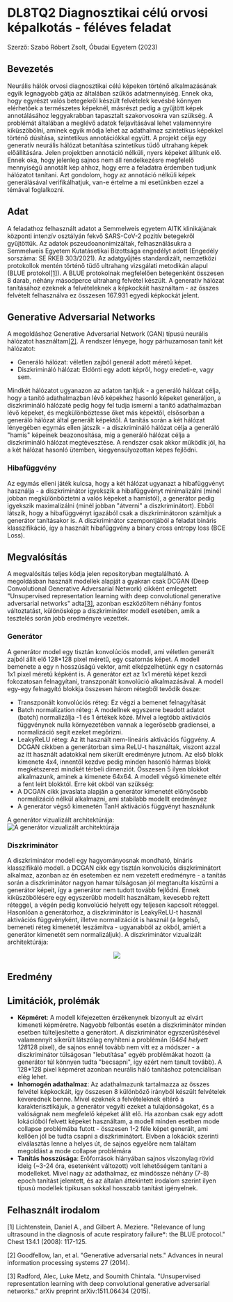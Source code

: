 # DL8TQ2 Diagnosztikai célú orvosi képalkotás - féléves feladat
Szerző: Szabó Róbert Zsolt, Óbudai Egyetem (2023)

## Bevezetés
Neurális hálók orvosi diagnosztikai célú képeken történő alkalmazásának egyik legnagyobb gátja az általában szűkös adatmennyiség. Ennek oka, hogy egyrészt valós betegekről készült felvételek kevésbé könnyen elérhetőek a természetes képeknél, másrészt pedig a gyűjtött képek annotálásához leggyakrabban tapasztalt szakorvosokra van szükség. A problémát általában a meglévő adatok feljavításával lehet valamennyire kiküszöbölni, aminek egyik módja lehet az adathalmaz szintetikus képekkel történő dúsítása, szintetikus annotációkkal együtt.
A projekt célja egy generatív neurális hálózat betanítása szintetikus tüdő ultrahang képek előállítására. Jelen projektben annotáció nélküli, nyers képeket állítunk elő. Ennek oka, hogy jelenleg sajnos nem áll rendelkezésre megfelelő mennyiségű annotált kép ahhoz, hogy erre a feladatra érdemben tudjunk hálózatot tanítani. Azt gondolom, hogy az annotáció nélküli képek generálásával verifikálhatjuk, van-e értelme a mi esetünkben ezzel a témával foglalkozni.

## Adat
A feladathoz felhasznált adatot a Semmelweis egyetem AITK klinikájának központi intenzív osztályán fekvő SARS-CoV-2 pozitív betegekről gyűjtöttük. Az adatok pszeudoanonimizáltak, felhasználásukra a Semmelweis Egyetem Kutatásetikai Bizottsága engedélyt adott (Engedély sorszáma: SE RKEB 303/2021). Az adatgyűjtés standardizált, nemzetközi protokollok mentén történő tüdő ultrahang vizsgálati metodikán alapul (BLUE protokol[[1]](#1)). A BLUE protokolnak megfelelően betegenként összesen 8 darab, néhány másodperce ultrahang felvétel készült. A generatív hálózat tanításához ezeknek a felvételeknek a képkockáit használtam - az összes felvételt felhasználva ez összesen 167.931 egyedi képkockát jelent. 

## Generative Adversarial Networks
A megoldáshoz Generative Adversarial Network (GAN) típusú neurális hálózatot használtam[[2]](#2). A rendszer lényege, hogy párhuzamosan tanít két hálózatot:
- Generáló hálózat: véletlen zajból generál adott méretű képet.
- Diszkrimináló hálózat: Eldönti egy adott képről, hogy eredeti-e, vagy sem.

Mindkét hálózatot ugyanazon az adaton tanítjuk - a generáló hálózat célja, hogy a tanító adathalmazban lévő képekhez hasonló képeket generáljon, a diszkrimináló hálózaté pedig hogy fel tudja ismerni a tanító adathalmazban lévő képeket, és megkülönböztesse őket más képektől, elsősorban a generáló hálózat által generált képektől. A tanítás során a két hálózat lényegében egymás ellen játszik - a diszkrimináló hálózat célja a generáló "hamis" képeinek beazonosítása, mig a generáló hálózat célja a diszkrimináló hálózat megtévesztése. A rendszer csak akkor működik jól, ha a két hálózat hasonló ütemben, kiegyensúlyozottan képes fejlődni.

### Hibafüggvény
Az egymás elleni játék kulcsa, hogy a két hálózat ugyanazt a hibafüggvényt használja - a diszkriminátor igyekszik a hibafüggvényt minimalizálni (minél jobban megkülönböztetni a valós képeket a hamistól), a generátor pedig igyekszik maximalizálni (minél jobban "átverni" a diszkriminátort). Ebből látszik, hogy a hibafüggvényt igazából csak a diszkriminátoron számítjuk a generátor tanításakor is. A diszkriminátor szempontjából a feladat bináris klasszifikáció, így a használt hibafüggvény a binary cross entropy loss (BCE Loss).

## Megvalósítás
A megvalósítás teljes kódja jelen repositoryban megtalálható. A megoldásban használt modellek alapját a gyakran csak DCGAN (Deep Convolutional Generative Adversarial Network) cikként emlegetett "Unsupervised representation learning with deep convolutional generative adversarial networks" adta[[3]](#3), azonban eszközöltem néhány fontos változtatást, különösképp a diszkriminátor modell esetében, amik a tesztelés során jobb eredményre vezettek.

### Generátor
A generátor model egy tisztán konvolúciós modell, ami véletlen generált zajból állít elő 128*128 pixel méretű, egy csatornás képet.
A modell bemenete a egy n hosszúságú vektor, amit elképzelhetünk egy n csatornás 1x1 pixel méretű képként is. A generátor ezt az 1x1 méretű képet kezdi fokozatosan felnagyítani, transzponált konvolúció alkalmazásával. A modell egy-egy felnagyító blokkja összesen három rétegből tevődik össze:
- Transzponált konvolúciós réteg: Ez végzi a bemenet felnagyítását
- Batch normalization réteg: A modellnek egyszerre beadott adatot (batch) normalizálja -1 és 1 értékek közé. Mivel a legtöbb aktivációs függvénynek nulla környezetében vannak a legerősebb gradiensei, a normalizáció segít ezeket megőrizni.
- LeakyReLU réteg: Az itt használt nem-lineáris aktivációs függvény. A DCGAN cikkben a generátorban sima ReLU-t használtak, viszont azzal az itt használt adatokkal nem sikerült eredményre jutnom.
Az első blokk kimenete 4x4, innentől kezdve pedig minden hasonló hármas blokk megkétszerezi mindkét térbeli dimenziót. Összesen 5 ilyen blokkot alkalmazunk, aminek a kimenete 64x64.
A modell végső kimenete eltér a fent leírt blokktól. Erre két okból van szükség:
- A DCGAN cikk javaslata alapján a generátor kimenetét előnyösebb normalizáció nélkül alkalmazni, ami stabilabb modellt eredményez
- A generátor végső kimenetén TanH aktivációs függvényt használunk

A generátor vizualizált architektúrája:
![A generátor vizualizált architektúrája](documentation/images/generator_plot.png)

### Diszkriminátor
A diszkriminátor modell egy hagyományosnak mondható, bináris klasszifikáló modell. a DCGAN cikk egy tisztán konvolúciós diszkriminátort alkalmaz, azonban az én esetemben ez nem vezetett eredményre - a tanítás során a diszkriminátor nagyon hamar túlságosan jól megtanulta kiszűrni a generátor képeit, így a generátor nem tudott tovább fejlődni. Ennek kiküszöbölésére egy egyszerűbb modellt használtam, kevesebb rejtett réteggel, a végén pedig konvolúció helyett egy teljesen kapcsolt réteggel. Hasonlóan a generátorhoz, a diszkriminátor is LeakyReLU-t használ aktivációs függvényként, illetve normalizációt is használ (a legelső, bemeneti réteg kimenetét leszámítva - ugyanabból az okból, amiért a generátor kimenetét sem normalizáljuk).
A diszkriminátor vizualizált architektúrája:
<p align="center">
  <img src="documentation/images/discriminator_plot.png">
</p>

## Eredmény

## Limitációk, prolémák
- **Képméret**: A modell kifejezetten érzékenynek bizonyult az elvárt kimeneti képméretre. Nagyobb felbontás esetén a diszkriminátor minden esetben túlteljesítette a generátort. A diszkriminátor egyszerűsítésével valamennyit sikerült látszólag enyhíteni a problémán (64*64 helyett 128*128 pixel), de sajnos ennél tovább nem vitt ez a módszer - a diszkriminátor túlságosan "lebutítása" egyéb problémákat hozott (a generátor túl könnyen tudta "becsapni", így ezért nem tanult tovább). A 128*128 pixel képméret azonban neurális háló tanításhoz potenciálisan elég lehet.
- **Inhomogén adathalmaz**: Az adathalmazunk tartalmazza az összes felvétel képkockáit, így összesen 8 különböző irányból készült felvételek keverednek benne. Mivel ezeknek a felvételeknek eltérő a karakterisztikájuk, a generátor vegyíti ezeket a tulajdonságokat, és a valóságnak nem megfelelő képeket állít elő. Ha azonban csak egy adott lokációból felvett képeket használtam, a modell minden esetben mode collapse problémába futott - összesen 1-2 féle képet generált, ami kellően jól be tudta csapni a diszkriminátort. Elvben a lokációk szerinti elválasztás lenne a helyes út, de sajnos egyelőre nem találtam megoldást a mode collapse problémára
- **Tanítás hosszúsága**: Erőforrások hiányában sajnos viszonylag rövid ideig (~3-24 óra, esetenként változott) volt lehetőségem tanítani a modelleket. Mivel nagy az adathalmaz, ez mindössze néhány (7-8) epoch tanítást jelentett, és az általan áttekintett irodalom szerint ilyen típusú modellek tipikusan sokkal hosszabb tanítást igényelnek.

## Felhasznált irodalom
<a id="2">[1]</a> 
Lichtenstein, Daniel A., and Gilbert A. Meziere. "Relevance of lung ultrasound in the diagnosis of acute respiratory failure*: the BLUE protocol." Chest 134.1 (2008): 117-125.

<a id="1">[2]</a> 
Goodfellow, Ian, et al. "Generative adversarial nets." Advances in neural information processing systems 27 (2014).

<a id="3">[3]</a> 
Radford, Alec, Luke Metz, and Soumith Chintala. "Unsupervised representation learning with deep convolutional generative adversarial networks." arXiv preprint arXiv:1511.06434 (2015).
